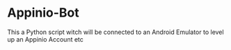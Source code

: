 # Appinio-Bot
This a Python script witch will be connected to an Android Emulator to level up an Appinio Account etc
